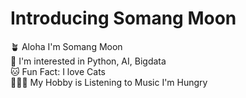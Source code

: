 # Introducing Somang Moon
🪴 Aloha I'm Somang Moon  
🌳 I'm interested in Python, AI, Bigdata  
🐱 Fun Fact: I love Cats  
 🧚🏻‍♂️ My Hobby is Listening to Music
 I'm Hungry
